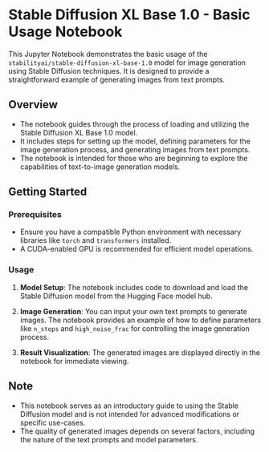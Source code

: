 # Stable Diffusion XL Base 1.0 - Basic Usage Notebook

This Jupyter Notebook demonstrates the basic usage of the `stabilityai/stable-diffusion-xl-base-1.0` model for image generation using Stable Diffusion techniques. It is designed to provide a straightforward example of generating images from text prompts.

## Overview

- The notebook guides through the process of loading and utilizing the Stable Diffusion XL Base 1.0 model.
- It includes steps for setting up the model, defining parameters for the image generation process, and generating images from text prompts.
- The notebook is intended for those who are beginning to explore the capabilities of text-to-image generation models.

## Getting Started

### Prerequisites

- Ensure you have a compatible Python environment with necessary libraries like `torch` and `transformers` installed.
- A CUDA-enabled GPU is recommended for efficient model operations.

### Usage

1. **Model Setup**: The notebook includes code to download and load the Stable Diffusion model from the Hugging Face model hub.

2. **Image Generation**: You can input your own text prompts to generate images. The notebook provides an example of how to define parameters like `n_steps` and `high_noise_frac` for controlling the image generation process.

3. **Result Visualization**: The generated images are displayed directly in the notebook for immediate viewing.

## Note

- This notebook serves as an introductory guide to using the Stable Diffusion model and is not intended for advanced modifications or specific use-cases.
- The quality of generated images depends on several factors, including the nature of the text prompts and model parameters.
